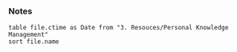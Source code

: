### Notes
```dataview
table file.ctime as Date from "3. Resouces/Personal Knowledge Management"
sort file.name
```
